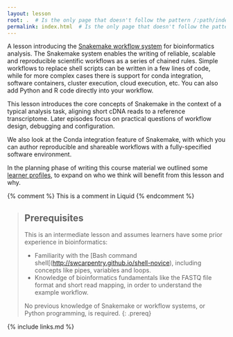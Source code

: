```yaml
---
layout: lesson
root: .  # Is the only page that doesn't follow the pattern /:path/index.html
permalink: index.html  # Is the only page that doesn't follow the pattern /:path/index.html
---
```


A lesson introducing the [Snakemake workflow system](https://snakemake.github.io/) for bioinformatics
analysis. The Snakemake system enables the writing of reliable, scalable and reproducible scientific
workflows as a series of chained rules. Simple workflows to replace shell scripts can be written in a
few lines of code, while for more complex cases there is support for conda integration, software containers,
cluster execution, cloud execution, etc. You can also add Python and R code directly into your workflow.

This lesson introduces the core concepts of Snakemake in the context of a typical analysis task, aligning
short cDNA reads to a reference transcriptome. Later episodes focus on practical questions of workflow design,
debugging and configuration.

We also look at the Conda integration feature of Snakemake, with which you can author reproducible
and shareable workflows with a fully-specified software environment.

In the planning phase of writing this course material we outlined some [learner profiles](learner_profiles/),
to expand on who we think will benefit from this lesson and why.

<!-- this is an html comment -->

{% comment %} This is a comment in Liquid {% endcomment %}

> ## Prerequisites
>
> This is an intermediate lesson and assumes learners have some prior experience in bioinformatics:
> * Familiarity with the [Bash command shell[(http://swcarpentry.github.io/shell-novice), including concepts
    like pipes, variables and loops.
> * Knowledge of bioinformatics fundamentals like the FASTQ file format and short read mapping,
>   in order to understand the example workflow.
>
> No previous knowledge of Snakemake or workflow systems, or Python programming, is required.
{: .prereq}

{% include links.md %}
